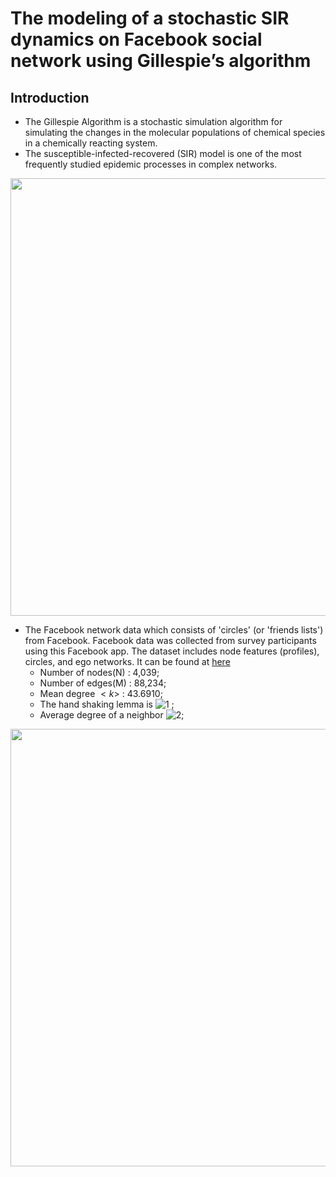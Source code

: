 The modeling of a stochastic SIR dynamics on Facebook social network using Gillespie’s algorithm
===
Introduction
---


* The Gillespie Algorithm is a stochastic simulation algorithm for simulating the changes in the molecular populations of chemical species in a chemically reacting system.
* The susceptible-infected-recovered (SIR) model is one of the most frequently studied epidemic processes in complex networks.

<p align="center"><img src = "https://github.com/ameliawu17/PersonalProject/blob/main/Gillespie%20SIR%20on%20Facebook%20network/SIR.png" width = 700><p>   
  
* The Facebook network data which consists of 'circles' (or 'friends lists') from Facebook. Facebook data was collected from survey participants using this Facebook app. The dataset includes node features (profiles), circles, and ego networks. It can be found at [here](https://snap.stanford.edu/data/ego-Facebook.html)  
    * Number of nodes(N) : 4,039; 
    * Number of edges(M) : 88,234; 
    * Mean degree $<k>$ :  43.6910; 
    * The hand shaking lemma is ![1](http://latex.codecogs.com/svg.latex?\\sum_{i=1}^{N}k_i=2M) ; 
    * Average degree of a neighbor ![2](http://latex.codecogs.com/svg.latex?\\frac{<k^2>}{<k>}=635);
  
<p align="center"><img src = "https://github.com/ameliawu17/PersonalProject/blob/main/Gillespie%20SIR%20on%20Facebook%20network/SIR.png" width = 700><p> 


  
